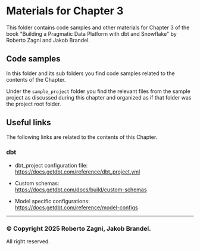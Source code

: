 # Materials for Chapter 3

This folder contains code samples and other materials for Chapter 3 of the book 
"Building a Pragmatic Data Platform with dbt and Snowflake" by Roberto Zagni and Jakob Brandel.

## Code samples
In this folder and its sub folders you find code samples related to the contents of the Chapter.

Under the `sample_project` folder you find the relevant files from the sample project 
as discussed during this chapter and organized as if that folder was the project root folder.

## Useful links
The following links are related to the contents of this Chapter.

### dbt
* dbt_project configuration file:
  https://docs.getdbt.com/reference/dbt_project.yml

* Custom schemas:  
  https://docs.getdbt.com/docs/build/custom-schemas

* Model specific configurations: 
  https://docs.getdbt.com/reference/model-configs

----
### &#169;  Copyright 2025 Roberto Zagni, Jakob Brandel.
   All right reserved.
